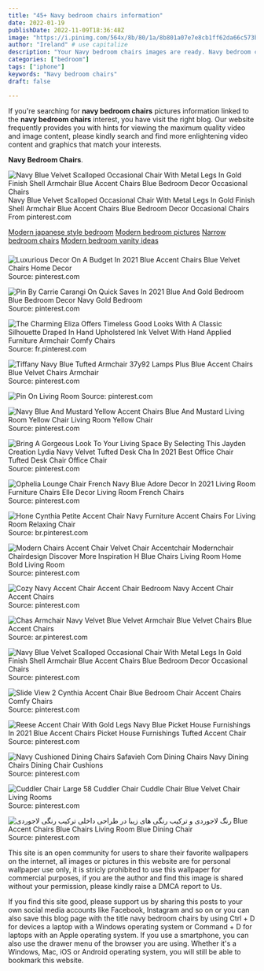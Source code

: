 ```yaml
---
title: "45+ Navy bedroom chairs information"
date: 2022-01-19
publishDate: 2022-11-09T18:36:48Z
image: "https://i.pinimg.com/564x/8b/80/1a/8b801a07e7e8cb1ff62da66c573b8b3a.jpg"
author: "Ireland" # use capitalize
description: "Your Navy bedroom chairs images are ready. Navy bedroom chairs are a topic that is being searched for and liked by netizens now. You can Get the Navy bedroom chairs files here. Get all free images."
categories: ["bedroom"]
tags: ["iphone"]
keywords: "Navy bedroom chairs"
draft: false

---
```


If you're searching for **navy bedroom chairs** pictures information linked to the **navy bedroom chairs** interest, you have visit the right  blog.  Our website frequently  provides you with  hints  for viewing  the maximum  quality video and image  content, please kindly search and find more enlightening video content and graphics  that match your interests.

**Navy Bedroom Chairs**. 

![Navy Blue Velvet Scalloped Occasional Chair With Metal Legs In Gold Finish Shell Armchair Blue Accent Chairs Blue Bedroom Decor Occasional Chairs](https://i.pinimg.com/originals/aa/c9/27/aac9273e42cffbd66f5de2019f453f60.jpg "Navy Blue Velvet Scalloped Occasional Chair With Metal Legs In Gold Finish Shell Armchair Blue Accent Chairs Blue Bedroom Decor Occasional Chairs")
Navy Blue Velvet Scalloped Occasional Chair With Metal Legs In Gold Finish Shell Armchair Blue Accent Chairs Blue Bedroom Decor Occasional Chairs From pinterest.com

[Modern japanese style bedroom](/modern-japanese-style-bedroom/)
[Modern bedroom pictures](/modern-bedroom-pictures/)
[Narrow bedroom chairs](/narrow-bedroom-chairs/)
[Modern bedroom vanity ideas](/modern-bedroom-vanity-ideas/)



### 

 


![Luxurious Decor On A Budget In 2021 Blue Accent Chairs Blue Velvet Chairs Home Decor](https://i.pinimg.com/564x/43/b9/2a/43b92ae6331a4d7b3b997422a08d0a83.jpg "Luxurious Decor On A Budget In 2021 Blue Accent Chairs Blue Velvet Chairs Home Decor")
Source: pinterest.com

 

![Pin By Carrie Carangi On Quick Saves In 2021 Blue And Gold Bedroom Blue Bedroom Decor Navy Gold Bedroom](https://i.pinimg.com/originals/4b/7e/a5/4b7ea5deb26f321f08d618d69ab4dc4a.jpg "Pin By Carrie Carangi On Quick Saves In 2021 Blue And Gold Bedroom Blue Bedroom Decor Navy Gold Bedroom")
Source: pinterest.com

 

![The Charming Eliza Offers Timeless Good Looks With A Classic Silhouette Draped In Hand Upholstered Ink Velvet With Hand Applied Furniture Armchair Comfy Chairs](https://i.pinimg.com/originals/6f/f2/a2/6ff2a2681c840d3d3ca0ae11056a5653.jpg "The Charming Eliza Offers Timeless Good Looks With A Classic Silhouette Draped In Hand Upholstered Ink Velvet With Hand Applied Furniture Armchair Comfy Chairs")
Source: fr.pinterest.com

 

![Tiffany Navy Blue Tufted Armchair 37y92 Lamps Plus Blue Accent Chairs Blue Velvet Chairs Armchair](https://i.pinimg.com/564x/67/0e/e3/670ee33b1c2dc63db318ce9dc50d1989.jpg "Tiffany Navy Blue Tufted Armchair 37y92 Lamps Plus Blue Accent Chairs Blue Velvet Chairs Armchair")
Source: pinterest.com

 

![Pin On Living Room](https://i.pinimg.com/564x/f1/d5/45/f1d54517e35ba1520f0e6a5d9092c092.jpg "Pin On Living Room")
Source: pinterest.com

 

![Navy Blue And Mustard Yellow Accent Chairs Blue And Mustard Living Room Yellow Chair Living Room Yellow Chair](https://i.pinimg.com/736x/fd/04/1a/fd041a568f2efd338b1e63f6227042fc.jpg "Navy Blue And Mustard Yellow Accent Chairs Blue And Mustard Living Room Yellow Chair Living Room Yellow Chair")
Source: pinterest.com

 

![Bring A Gorgeous Look To Your Living Space By Selecting This Jayden Creation Lydia Navy Velvet Tufted Desk Cha In 2021 Best Office Chair Tufted Desk Chair Office Chair](https://i.pinimg.com/originals/1a/73/e8/1a73e8e858f88e20d96299dbcc3d1abd.jpg "Bring A Gorgeous Look To Your Living Space By Selecting This Jayden Creation Lydia Navy Velvet Tufted Desk Cha In 2021 Best Office Chair Tufted Desk Chair Office Chair")
Source: pinterest.com

 

![Ophelia Lounge Chair French Navy Blue Adore Decor In 2021 Living Room Furniture Chairs Elle Decor Living Room French Chairs](https://i.pinimg.com/474x/28/9a/10/289a10f313d23a0d94ef75354685fe0b.jpg "Ophelia Lounge Chair French Navy Blue Adore Decor In 2021 Living Room Furniture Chairs Elle Decor Living Room French Chairs")
Source: pinterest.com

 

![Hone Cynthia Petite Accent Chair Navy Furniture Accent Chairs For Living Room Relaxing Chair](https://i.pinimg.com/originals/fb/5a/82/fb5a821090a8e806bd09e493aa89724c.jpg "Hone Cynthia Petite Accent Chair Navy Furniture Accent Chairs For Living Room Relaxing Chair")
Source: br.pinterest.com

 

![Modern Chairs Accent Chair Velvet Chair Accentchair Modernchair Chairdesign Discover More Inspiration H Blue Chairs Living Room Home Bold Living Room](https://i.pinimg.com/564x/7c/c1/7e/7cc17eb33b5827e4949888a05e5a8775.jpg "Modern Chairs Accent Chair Velvet Chair Accentchair Modernchair Chairdesign Discover More Inspiration H Blue Chairs Living Room Home Bold Living Room")
Source: pinterest.com

 

![Cozy Navy Accent Chair Accent Chair Bedroom Navy Accent Chair Accent Chairs](https://i.pinimg.com/originals/39/a8/0e/39a80e388f97ed67bef0747df0a5c69c.jpg "Cozy Navy Accent Chair Accent Chair Bedroom Navy Accent Chair Accent Chairs")
Source: pinterest.com

 

![Chas Armchair Navy Velvet Blue Velvet Armchair Blue Velvet Chairs Blue Accent Chairs](https://i.pinimg.com/originals/11/9a/ab/119aab5db231e9eb6bb3b85fc0cf2ae4.jpg "Chas Armchair Navy Velvet Blue Velvet Armchair Blue Velvet Chairs Blue Accent Chairs")
Source: ar.pinterest.com

 

![Navy Blue Velvet Scalloped Occasional Chair With Metal Legs In Gold Finish Shell Armchair Blue Accent Chairs Blue Bedroom Decor Occasional Chairs](https://i.pinimg.com/originals/aa/c9/27/aac9273e42cffbd66f5de2019f453f60.jpg "Navy Blue Velvet Scalloped Occasional Chair With Metal Legs In Gold Finish Shell Armchair Blue Accent Chairs Blue Bedroom Decor Occasional Chairs")
Source: pinterest.com

 

![Slide View 2 Cynthia Accent Chair Blue Bedroom Chair Accent Chairs Comfy Chairs](https://i.pinimg.com/736x/7a/58/f8/7a58f8208d1cad2b453fca1fefa39a4d.jpg "Slide View 2 Cynthia Accent Chair Blue Bedroom Chair Accent Chairs Comfy Chairs")
Source: pinterest.com

 

![Reese Accent Chair With Gold Legs Navy Blue Picket House Furnishings In 2021 Blue Accent Chairs Picket House Furnishings Tufted Accent Chair](https://i.pinimg.com/736x/3a/12/67/3a12679c4953f412b3b871a5bdb1f52a.jpg "Reese Accent Chair With Gold Legs Navy Blue Picket House Furnishings In 2021 Blue Accent Chairs Picket House Furnishings Tufted Accent Chair")
Source: pinterest.com

 

![Navy Cushioned Dining Chairs Safavieh Com Dining Chairs Navy Dining Chairs Dining Chair Cushions](https://i.pinimg.com/originals/c7/15/a3/c715a34f2137701f529dd9b2167d6831.jpg "Navy Cushioned Dining Chairs Safavieh Com Dining Chairs Navy Dining Chairs Dining Chair Cushions")
Source: pinterest.com

 

![Cuddler Chair Large 58 Cuddler Chair Cuddle Chair Blue Velvet Chair Living Rooms](https://i.pinimg.com/736x/56/31/52/563152a26563b3f9f277a9fcaeadddd0.jpg "Cuddler Chair Large 58 Cuddler Chair Cuddle Chair Blue Velvet Chair Living Rooms")
Source: pinterest.com

 

![رنگ لاجوردی و ترکیب رنگی های زیبا در طراحی داخلی ترکیب رنگی لاجوردی Blue Accent Chairs Blue Chairs Living Room Blue Dining Chair](https://i.pinimg.com/564x/8b/80/1a/8b801a07e7e8cb1ff62da66c573b8b3a.jpg "رنگ لاجوردی و ترکیب رنگی های زیبا در طراحی داخلی ترکیب رنگی لاجوردی Blue Accent Chairs Blue Chairs Living Room Blue Dining Chair")
Source: pinterest.com

 

This site is an open community for users to share their favorite wallpapers on the internet, all images or pictures in this website are for personal wallpaper use only, it is stricly prohibited to use this wallpaper for commercial purposes, if you are the author and find this image is shared without your permission, please kindly raise a DMCA report to Us.

If you find this site good, please support us by sharing this posts to your own social media accounts like Facebook, Instagram and so on or you can also save this blog page with the title navy bedroom chairs by using Ctrl + D for devices a laptop with a Windows operating system or Command + D for laptops with an Apple operating system. If you use a smartphone, you can also use the drawer menu of the browser you are using. Whether it's a Windows, Mac, iOS or Android operating system, you will still be able to bookmark this website.
